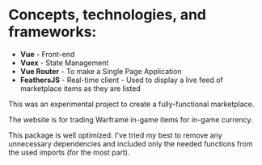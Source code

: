 
# Concepts, technologies, and frameworks:

* **Vue** - Front-end
* **Vuex** - State Management
* **Vue Router** - To make a Single Page Application
* **FeathersJS** - Real-time client - Used to display a live feed of marketplace items as they are listed

This was an experimental project to create a fully-functional marketplace.

The website is for trading Warframe in-game items for in-game currency.

This package is well optimized. I've tried my best to remove any unnecessary dependencies and included only the needed functions from the used imports (for the most part).  